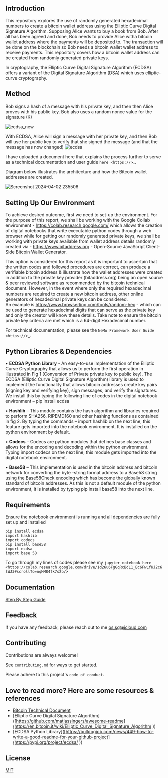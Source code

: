 Introduction
------------

This repository explores the use of randomly generated hexadecimal numbers to create a bitcoin wallet address using the Elliptic Curve Digital Signature Algorithm.
Supposing Alice wants to buy a book from Bob. After all has been agreed and done, Bob needs to provide Alice witha bitcoin wallet address where the payments will be deposited to. The transaction will be done on the blockchain so Bob needs a bitcoin wallet wallet address to receive payments. This repository covers how a bitcoin wallet address can be created from randomly generated private keys. 

In cryptography, the Elliptic Curve Digital Signature Algorithm (ECDSA) offers a variant of the Digital Signature Algorithm (DSA) which uses elliptic-curve cryptography.



## Method

Bob signs a hash of a message with his private key, and then then Alice proves with his public key. Bob also uses a random nonce value for the signature (K)

![ecdsa_new](https://github.com/ol-s-cloud/bitcoin-address-generator/assets/134246135/3311cd8a-cebb-465e-bea8-91fcf7ffb39d)

With ECDSA, Alice will sign a message with her private key, and then Bob will use her public key to verify that she signed the message (and that the message has now changed)
![ecdsa](https://github.com/ol-s-cloud/bitcoin-address-generator/assets/134246135/e062bc0a-fc16-4203-a0fa-c0844cb995df)


I have uploaded a document here that explains the process further to serve as a technical documentation and user guide `here <https://>`_.

Diagram below illustrates the architecture and how the Bitcoin wallet addresses are created.

  ![Screenshot 2024-04-02 235506](https://github.com/ol-s-cloud/bitcoin-address-generator/assets/134246135/5c530686-c50a-4a00-bce7-3d1be3462d99)


Setting Up Our Environment
------------
To achieve desired outcome, first we need to set-up the environment. For the purpose of this report, we shall be working with the Google Collab environment - https://colab.research.google.com/ which allows the creation of digital notebooks that write executable python codes through a web browser while for getting our randomly generated private keys, we shall be working with private keys available from wallet address details randomly created via - https://www.bitaddress.org - Open-Source JavaScript Client-Side Bitcoin Wallet Generator. 
 
This option is considered for this report as it is important to ascertain that the written codes and followed procedures are correct, can produce a verifiable bitcoin address & illustrate how the wallet addresses were created in addition to the private key provider 
(bitaddress.org) being an open source & peer reviewed software as recommended by the bitcoin technical document. However, in the event where only the required hexadecimal numbers are required to create a new bitcoin address, other online generators of hexadecimal private keys can be considered.  
An example is https://www.browserling.com/tools/random-hex - which 
can be used to generate hexadecimal digits that can serve as the private key and only the creator will know these details. Take note to ensure the bitcoin private key criteria are met which is a 64-digit Hexadecimal number. 

For technical documentation, please see the `NeMo Framework User Guide <https://>`_.


## Python Libraries & Dependencies

•	**ECDSA Python Library** -  An easy-to-use implementation of the Elliptic Curve 
Cryptography that allows us to perform the first operation in illustrated in Fig 1 
(Conversion of Private private key to public key). The ECDSA (Elliptic Curve Digital 
Signature Algorithm) library is used to implement the functionality that allows bitcoin addresses create key pairs (signing key and verifying key), sign messages, and verify the signatures. We install this by typing the following line of codes in the digital notebook environment – pip install ecdsa  
 
•	**Hashlib** – This module contains the hash algorithm and libraries required to perform SHA256, RIPEMD160 and other hashing functions as contained in fig 2. By typing the commands – import hashlib on the next line, this feature gets imported into the notebook environment. It is installed on the python environment by default. 
 
•	**Codecs** – Codecs are python modules that defines base classes and allows for the encoding and decoding within the python environment. Typing import codecs on the next line, this module gets imported into the digital notebook environment. 
 
•	**Base58** – This implementation is used in the bitcoin address and bitcoin network for converting the byte -string format address to a Base58 string using the Base58Check encoding which has become the globally known standard of bitcoin addresses. As this is not a default module of the python environment, it is installed by typing pip install base58 into the next line. 


## Requirements

Ensure the notebook environment is running and all dependencies are fully set up and installed 

```
pip install ecdsa
import hashlib
import codecs
pip install base58
import ecdsa 
import base 58 

```

To go through my lines of codes please see my `jupyter notebook here  <https://colab.research.google.com/drive/1d26u6FgGqRcBdL1_Bc6FwLfKJ2c6lWJ3#scrollTo=nqHM84fk7s2b/>`


## Documentation

[Step By Step Guide](https://linktodocumentation)


## Feedback

If you have any feedback, please reach out to me os.sg@icloud.com

## Contributing

Contributions are always welcome!

See `contributing.md` for ways to get started.

Please adhere to this project's `code of conduct`.



## Love to read more? Here are some resources & references

 - [Bitcoin Technical Document]( https://en.bitcoin.it/wiki/Technical_background_of_version_1_Bitcoin_addresses)
 - [Elliptic Curve Digital Signature Algorithm]([https://github.com/matiassingers/awesome-readme](https://en.bitcoin.it/wiki/Elliptic_Curve_Digital_Signature_Algorithm ))
 - [ECDSA Python Library]([https://bulldogjob.com/news/449-how-to-write-a-good-readme-for-your-github-project](https://pypi.org/project/ecdsa/ ))

## License

[MIT](https://choosealicense.com/licenses/mit/)

